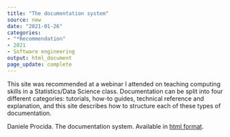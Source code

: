 ```yaml
---
title: "The documentation system"
source: new
date: "2021-01-26"
categories:
- "*Recommendation"
- 2021
- Software engineering
output: html_document
page_update: complete
---
```


This site was recommended at a webinar I attended on teaching computing skills in a Statistics/Data Science class. Documentation can be split into four different categories: tutorials, how-to guides, technical reference and explanation, and this site describes how to structure each of these types of documentation.

<!--more-->

Daniele Procida. The documentation system. Available in [html format](https://documentation.divio.com/).
